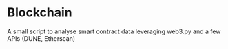 # Blockchain
A small script to analyse smart contract data leveraging web3.py and a few APIs (DUNE, Etherscan)